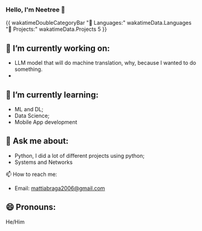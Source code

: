 ### Hello, I'm Neetree 👋

{{ wakatimeDoubleCategoryBar "💾 Languages:" wakatimeData.Languages "💼 Projects:" wakatimeData.Projects 5 }}

## 🔭 I’m currently working on:

- LLM model that will do machine translation, why, because I wanted to do something.
- 

## 🌱 I’m currently learning:

- ML and DL;
- Data Science;
- Mobile App development

## 💬 Ask me about:

- Python, I did a lot of different projects using python;
- Systems and Networks

📫 How to reach me:

- Email: mattiabraga2006@gmail.com

## 😄 Pronouns:
He/Him

<!--
**Neetre/Neetre** is a ✨ _special_ ✨ repository because its `README.md` (this file) appears on your GitHub profile.

Here are some ideas to get you started:

- 🔭 I’m currently working on ...
- 🌱 I’m currently learning ...
- 👯 I’m looking to collaborate on ...
- 🤔 I’m looking for help with ...
- 💬 Ask me about ...
- 📫 How to reach me: ...
- 😄 Pronouns: ...
- ⚡ Fun fact: ...
-->


